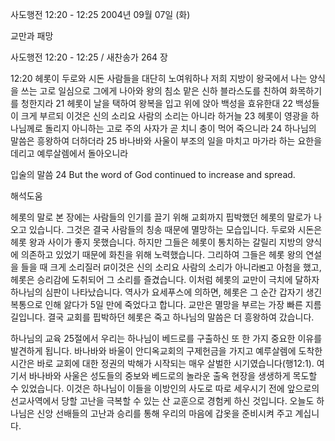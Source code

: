사도행전 12:20 - 12:25 
2004년 09월 07일 (화)

교만과 패망



사도행전 12:20 - 12:25 / 새찬송가 264 장


12:20 헤롯이 두로와 시돈 사람들을 대단히 노여워하나 저희 지방이 왕국에서 나는 양식을 쓰는 고로 일심으로 그에게 나아와 왕의 침소 맡은 신하 블라스도를 친하여 화목하기를 청한지라
21 헤롯이 날을 택하여 왕복을 입고 위에 앉아 백성을 효유한대
22 백성들이 크게 부르되 이것은 신의 소리요 사람의 소리는 아니라 하거늘
23 헤롯이 영광을 하나님께로 돌리지 아니하는 고로 주의 사자가 곧 치니 충이 먹어 죽으니라
24 하나님의 말씀은 흥왕하여 더하더라
25 바나바와 사울이 부조의 일을 마치고 마가라 하는 요한을 데리고 예루살렘에서 돌아오니라

입술의 말씀
24 But the word of God continued to increase and spread.

해석도움





헤롯의 말로
본 장에는 사람들의 인기를 끌기 위해 교회까지 핍박했던 헤롯의 말로가 나오고 있습니다. 그것은 결국 사람들의 칭송 때문에 멸망하는 모습입니다. 두로와 시돈은 헤롯 왕과 사이가 좋지 못했습니다. 하지만 그들은 헤롯이 통치하는 갈릴리 지방의 양식에 의존하고 있었기 때문에 화친을 위해 노력했습니다. 그리하여 그들은 헤롯 왕의 연설을 들을 때 크게 소리질러 ꡒ이것은 신의 소리요 사람의 소리가 아니라ꡓ고 아첨을 했고, 헤롯은 승리감에 도취되어 그 소리를 즐겼습니다. 이처럼 헤롯의 교만이 극치에 달하자 하나님의 심판이 나타났습니다. 역사가 요세푸스에 의하면, 헤롯은 그 순간 갑자기 생긴 복통으로 인해 앓다가 5일 만에 죽었다고 합니다. 교만은 멸망을 부르는 가장 빠른 지름길입니다. 결국 교회를 핍박하던 헤롯은 죽고 하나님의 말씀은 더 흥왕하여 갔습니다.   

하나님의 교육
25절에서 우리는 하나님이 베드로를 구출하신 또 한 가지 중요한 이유를 발견하게 됩니다. 바나바와 바울이 안디옥교회의 구제헌금을 가지고 예루살렘에 도착한 시간은 바로 교회에 대한 정권의 박해가 시작되는 매우 살벌한 시기였습니다(행12:1). 여기서 바나바와 사울은 성도들의 중보와 베드로의 놀라운 출옥 현장을 생생하게 목도할 수 있었습니다. 이것은 하나님이 이들을 이방인의 사도로 따로 세우시기 전에 앞으로의 선교사역에서 당할 고난을 극복할 수 있는 산 교훈으로 경험케 하신 것입니다. 오늘도 하나님은 신앙 선배들의 고난과 승리를 통해 우리의 마음에 갑옷을 준비시켜 주고 계십니다.